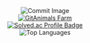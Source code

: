 <div align="center">
  <img src="https://github.com/dlrkdms125/dlrkdms125/commit/4b35a10a17dc6e06c532c1716d265e0bf401e4f5" alt="Commit Image" />
</div>

<div align="center">
  <a href="https://github.com/devxb/gitanimals">
    <img src="https://render.gitanimals.org/farms/dlrkdms125" alt="GitAnimals Farm" />
  </a>
</div>

<div align="center">
  <a href="https://solved.ac/mangoade100g/">
    <img src="http://mazassumnida.wtf/api/v2/generate_badge?boj=mangoade100g" alt="Solved.ac Profile Badge" />
  </a>
</div>

<div align="center">
  <img src="https://github-readme-stats.vercel.app/api/top-langs/?username=mangoade100g&layout=compact" alt="Top Languages" />
</div>




<!--
**dlrkdms125/dlrkdms125** is a ✨ _special_ ✨ repository because its `README.md` (this file) appears on your GitHub profile.
<div style="display: flex; align-items: flex-start;"><img src="https://techstack-generator.vercel.app/github-icon.svg" alt="icon" width="65" height="65" /></div>
<div style="display: flex; align-items: flex-start;"><img src="https://techstack-generator.vercel.app/docker-icon.svg" alt="icon" width="65" height="65" /></div>
<div style="display: flex; align-items: flex-start;"><img src="https://techstack-generator.vercel.app/nginx-icon.svg" alt="icon" width="65" height="65" /></div>
<div style="display: flex; align-items: flex-start;"><img src="https://techstack-generator.vercel.app/java-icon.svg" alt="icon" width="65" height="65" /></div>
<div style="display: flex; align-items: flex-start;"><img src="https://techstack-generator.vercel.app/js-icon.svg" alt="icon" width="65" height="65" /></div>
Here are some ideas to get you started:

- 🔭 I’m currently working on ...
- 🌱 I’m currently learning ...
- 👯 I’m looking to collaborate on ...
- 🤔 I’m looking for help with ...
- 💬 Ask me about ...
- 📫 How to reach me: ...
- 😄 Pronouns: ...
- ⚡ Fun fact: ...
-->
